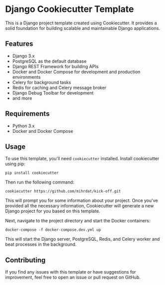 # Django Cookiecutter Template

This is a Django project template created using Cookiecutter. It provides a solid foundation for building scalable and maintainable Django applications.

## Features

- Django 3.x
- PostgreSQL as the default database
- Django REST Framework for building APIs
- Docker and Docker Compose for development and production environments
- Celery for background tasks
- Redis for caching and Celery message broker
- Django Debug Toolbar for development
- and more

## Requirements

- Python 3.x
- Docker and Docker Compose

## Usage

To use this template, you'll need `cookiecutter` installed. Install cookiecutter using pip:
```
pip install cookiecutter
```

Then run the following command:
```
cookiecutter https://github.com/mihrdat/kick-off.git
```

This will prompt you for some information about your project. Once you've provided all the necessary information, Cookiecutter will generate a new Django project for you based on this template.

Next, navigate to the project directory and start the Docker containers:
```
docker-compose -f docker-compose.dev.yml up
```

This will start the Django server, PostgreSQL, Redis, and Celery worker and beat processes in the background.

## Contributing

If you find any issues with this template or have suggestions for improvement, feel free to open an issue or pull request on GitHub.
